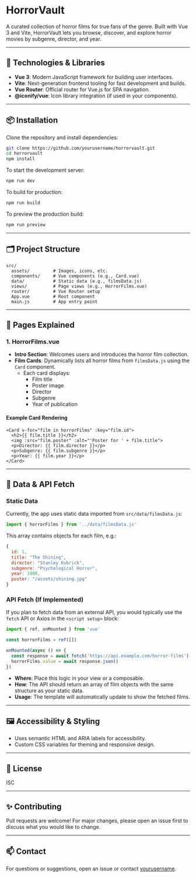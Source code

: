 # HorrorVault

A curated collection of horror films for true fans of the genre. Built with Vue 3 and Vite, HorrorVault lets you browse, discover, and explore horror movies by subgenre, director, and year.

---

## 🚀 Technologies & Libraries

- **Vue 3**: Modern JavaScript framework for building user interfaces.
- **Vite**: Next-generation frontend tooling for fast development and builds.
- **Vue Router**: Official router for Vue.js for SPA navigation.
- **@iconify/vue**: Icon library integration (if used in your components).

---

## 📦 Installation

Clone the repository and install dependencies:

```bash
git clone https://github.com/yourusername/horrorvault.git
cd horrorvault
npm install
```

To start the development server:

```bash
npm run dev
```

To build for production:

```bash
npm run build
```

To preview the production build:

```bash
npm run preview
```

---

## 🗂️ Project Structure

```
src/
  assets/         # Images, icons, etc.
  components/     # Vue components (e.g., Card.vue)
  data/           # Static data (e.g., filmsData.js)
  views/          # Page views (e.g., HorrorFilms.vue)
  router/         # Vue Router setup
  App.vue         # Root component
  main.js         # App entry point
```

---

## 📄 Pages Explained

### 1. **HorrorFilms.vue**

- **Intro Section**: Welcomes users and introduces the horror film collection.
- **Film Cards**: Dynamically lists all horror films from `filmsData.js` using the `Card` component.
  - Each card displays:
    - Film title
    - Poster image
    - Director
    - Subgenre
    - Year of publication

#### Example Card Rendering

```vue
<Card v-for="film in horrorFilms" :key="film.id">
  <h2>{{ film.title }}</h2>
  <img :src="film.poster" :alt="'Poster for ' + film.title">
  <p>Director: {{ film.director }}</p>
  <p>Subgenre: {{ film.subgenre }}</p>
  <p>Year: {{ film.year }}</p>
</Card>
```

---

## 🔗 Data & API Fetch

### Static Data

Currently, the app uses static data imported from `src/data/filmsData.js`:

```js
import { horrorFilms } from '../data/filmsData.js'
```

This array contains objects for each film, e.g.:

```js
{
  id: 1,
  title: "The Shining",
  director: "Stanley Kubrick",
  subgenre: "Psychological Horror",
  year: 1980,
  poster: "/assets/shining.jpg"
}
```

### API Fetch (If Implemented)

If you plan to fetch data from an external API, you would typically use the `fetch` API or Axios in the `<script setup>` block:

```js
import { ref, onMounted } from 'vue'

const horrorFilms = ref([])

onMounted(async () => {
  const response = await fetch('https://api.example.com/horror-films')
  horrorFilms.value = await response.json()
})
```

- **Where**: Place this logic in your view or a composable.
- **How**: The API should return an array of film objects with the same structure as your static data.
- **Usage**: The template will automatically update to show the fetched films.

---

## 🖼️ Accessibility & Styling

- Uses semantic HTML and ARIA labels for accessibility.
- Custom CSS variables for theming and responsive design.

---

## 📃 License

ISC

---

## ✨ Contributing

Pull requests are welcome! For major changes, please open an issue first to discuss what you would like to change.

---

## 📫 Contact

For questions or suggestions, open an issue or contact [yourusername](https://github.com/yourusername).
